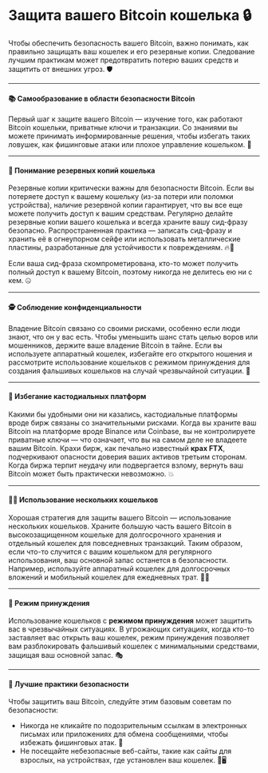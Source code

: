 # Защита вашего Bitcoin кошелька 🔒

Чтобы обеспечить безопасность вашего Bitcoin, важно понимать, как правильно защищать ваш кошелек и его резервные копии. Следование лучшим практикам может предотвратить потерю ваших средств и защитить от внешних угроз. 🛡️

---

#### 📚 Самообразование в области безопасности Bitcoin

Первый шаг к защите вашего Bitcoin — изучение того, как работают Bitcoin кошельки, приватные ключи и транзакции. Со знаниями вы можете принимать информированные решения, чтобы избегать таких ловушек, как фишинговые атаки или плохое управление кошельком. 🧠

---

#### 💾 Понимание резервных копий кошелька

Резервные копии критически важны для безопасности Bitcoin. Если вы потеряете доступ к вашему кошельку (из-за потери или поломки устройства), наличие резервной копии гарантирует, что вы все еще можете получить доступ к вашим средствам. Регулярно делайте резервные копии вашего кошелька и всегда храните вашу сид-фразу безопасно. Распространенная практика — записать сид-фразу и хранить её в огнеупорном сейфе или использовать металлические пластины, разработанные для устойчивости к повреждениям. 🔥🏦

Если ваша сид-фраза скомпрометирована, кто-то может получить полный доступ к вашему Bitcoin, поэтому никогда не делитесь ею ни с кем. 🤐

---

#### 🕵 Соблюдение конфиденциальности

Владение Bitcoin связано со своими рисками, особенно если люди знают, что он у вас есть. Чтобы уменьшить шанс стать целью воров или мошенников, держите ваше владение Bitcoin в тайне. Если вы используете аппаратный кошелек, избегайте его открытого ношения и рассмотрите использование кошельков с режимом принуждения для создания фальшивых кошельков на случай чрезвычайной ситуации. 🤫

---

#### 🚫 Избегание кастодиальных платформ

Какими бы удобными они ни казались, кастодиальные платформы вроде бирж связаны со значительными рисками. Когда вы храните ваш Bitcoin на платформе вроде Binance или Coinbase, вы не контролируете приватные ключи — что означает, что вы на самом деле не владеете вашим Bitcoin. Крахи бирж, как печально известный **крах FTX**, подчеркивают опасности доверия ваших активов третьим сторонам. Когда биржа терпит неудачу или подвергается взлому, вернуть ваш Bitcoin может быть практически невозможно. 💥

---

#### 👛👛 Использование нескольких кошельков

Хорошая стратегия для защиты вашего Bitcoin — использование нескольких кошельков. Храните большую часть вашего Bitcoin в высокозащищенном кошельке для долгосрочного хранения и отдельный кошелек для повседневных транзакций. Таким образом, если что-то случится с вашим кошельком для регулярного использования, ваш основной запас останется в безопасности. Например, используйте аппаратный кошелек для долгосрочных вложений и мобильный кошелек для ежедневных трат. 📱💼

---

#### 🚨 Режим принуждения

Использование кошельков с **режимом принуждения** может защитить вас в чрезвычайных ситуациях. В угрожающих ситуациях, когда кто-то заставляет вас открыть ваш кошелек, режим принуждения позволяет вам разблокировать фальшивый кошелек с минимальными средствами, защищая ваш основной запас. 🎭

---

#### 🔐 Лучшие практики безопасности

Чтобы защитить ваш Bitcoin, следуйте этим базовым советам по безопасности:

- Никогда не кликайте по подозрительным ссылкам в электронных письмах или приложениях для обмена сообщениями, чтобы избежать фишинговых атак. 🎣
- Не посещайте небезопасные веб-сайты, такие как сайты для взрослых, на устройствах, где установлен ваш кошелек. 🚫🖥️